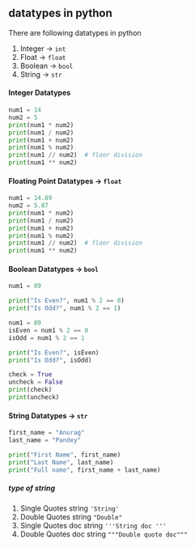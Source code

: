 ## datatypes in python

There are following datatypes in python
 1. Integer -> `int`
 2. Float -> `float`
 3. Boolean -> `bool`
 4. String -> `str`


#### Integer Datatypes
```python
num1 = 14
num2 = 5
print(num1 * num2)
print(num1 / num2)
print(num1 + num2)
print(num1 % num2)
print(num1 // num2)  # floor division
print(num1 ** num2)
```


#### Floating Point Datatypes -> `float`
```python
num1 = 14.89
num2 = 5.87
print(num1 * num2)
print(num1 / num2)
print(num1 + num2)
print(num1 % num2)
print(num1 // num2)  # floor division
print(num1 ** num2)
```

#### Boolean Datatypes -> `bool`
```python
num1 = 89

print("Is Even?", num1 % 2 == 0)
print("Is Odd?", num1 % 2 == 1)
```

```python
num1 = 89
isEven = num1 % 2 == 0
isOdd = num1 % 2 == 1

print("Is Even?", isEven)
print("Is Odd?", isOdd)
```

```python
check = True
uncheck = False
print(check)
print(uncheck)
```


#### String Datatypes -> `str`
```python
first_name = "Anurag"
last_name = "Pandey"

print("First Name", first_name)
print("Last Name", last_name)
print("Full name", first_name + last_name)
```

##### type of string
1. Single Quotes string `'String'`
2. Double Quotes string `"Double"`
3. Single Quotes doc string `'''String doc '''`
4. Double Quotes doc string `"""Double quote doc"""`